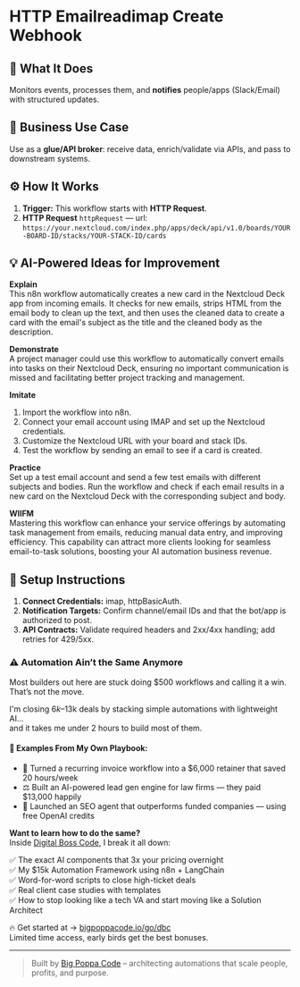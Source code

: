 # HTTP Emailreadimap Create Webhook
  ## 🚀 What It Does
  Monitors events, processes them, and **notifies** people/apps (Slack/Email) with structured updates.
  
  ## 💼 Business Use Case
  Use as a **glue/API broker**: receive data, enrich/validate via APIs, and pass to downstream systems.
  
  ## ⚙️ How It Works
  1. **Trigger:** This workflow starts with **HTTP Request**.
  2. **HTTP Request** `httpRequest` — url: `https://your.nextcloud.com/index.php/apps/deck/api/v1.0/boards/YOUR-BOARD-ID/stacks/YOUR-STACK-ID/cards`
  
  ## 💡 AI-Powered Ideas for Improvement
  **Explain**  
This n8n workflow automatically creates a new card in the Nextcloud Deck app from incoming emails. It checks for new emails, strips HTML from the email body to clean up the text, and then uses the cleaned data to create a card with the email's subject as the title and the cleaned body as the description.

**Demonstrate**  
A project manager could use this workflow to automatically convert emails into tasks on their Nextcloud Deck, ensuring no important communication is missed and facilitating better project tracking and management.

**Imitate**  
1. Import the workflow into n8n.  
2. Connect your email account using IMAP and set up the Nextcloud credentials.  
3. Customize the Nextcloud URL with your board and stack IDs.  
4. Test the workflow by sending an email to see if a card is created.

**Practice**  
Set up a test email account and send a few test emails with different subjects and bodies. Run the workflow and check if each email results in a new card on the Nextcloud Deck with the corresponding subject and body.

**WIIFM**  
Mastering this workflow can enhance your service offerings by automating task management from emails, reducing manual data entry, and improving efficiency. This capability can attract more clients looking for seamless email-to-task solutions, boosting your AI automation business revenue.
  
  ## 🔧 Setup Instructions
  1. **Connect Credentials:** imap, httpBasicAuth.
2. **Notification Targets:** Confirm channel/email IDs and that the bot/app is authorized to post.
3. **API Contracts:** Validate required headers and 2xx/4xx handling; add retries for 429/5xx.
  
### ⚠️ Automation Ain’t the Same Anymore

Most builders out here are stuck doing $500 workflows and calling it a win.  
That’s not the move.  

I'm closing $6k–$13k deals by stacking simple automations with lightweight AI...  
and it takes me under 2 hours to build most of them.

#### 🧠 Examples From My Own Playbook:
- 🔁 Turned a recurring invoice workflow into a $6,000 retainer that saved 20 hours/week  
- ⚖️ Built an AI-powered lead gen engine for law firms — they paid $13,000 happily  
- 🚀 Launched an SEO agent that outperforms funded companies — using free OpenAI credits  

**Want to learn how to do the same?**  
Inside [Digital Boss Code](https://bigpoppacode.io/go/dbc), I break it all down:

✅ The exact AI components that 3x your pricing overnight  
✅ My $15k Automation Framework using n8n + LangChain  
✅ Word-for-word scripts to close high-ticket deals  
✅ Real client case studies with templates  
✅ How to stop looking like a tech VA and start moving like a Solution Architect  

🔥 Get started at → [bigpoppacode.io/go/dbc](https://bigpoppacode.io/go/dbc)  
Limited time access, early birds get the best bonuses.

---
> Built by [Big Poppa Code](https://bigpoppacode.io) – architecting automations that scale people, profits, and purpose.
  